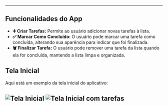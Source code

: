 

---

## Funcionalidades do App

- **➕ Criar Tarefas:** Permite ao usuário adicionar novas tarefas à lista.
- **✅ Marcar Como Concluído:** O usuário pode marcar uma tarefa como concluída, alterando sua aparência para indicar que foi finalizada.
- **🗑️ Finalizar Tarefa:** O usuário pode remover uma tarefa da lista quando ela for concluída, mantendo a lista limpa e organizada.

## Tela Inicial

Aqui está um exemplo da tela inicial do aplicativo:

![Tela Inicial](https://i.imgur.com/ZBUGrSU.png)
![Tela Inicial com tarefas](https://i.imgur.com/l8v2zX1.png)
---

